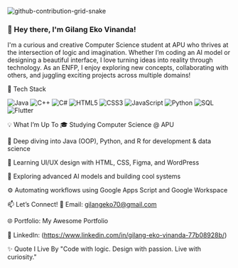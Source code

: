 ![github-contribution-grid-snake](https://github.com/user-attachments/assets/0397624f-1c9b-4eab-a5be-9c1f1a80e058)

<h3>👋 Hey there, I'm Gilang Eko Vinanda!</h3>
I'm a curious and creative Computer Science student at APU who thrives at the intersection of logic and imagination. Whether I’m coding an AI model or designing a beautiful interface, I love turning ideas into reality through technology. As an ENFP, I enjoy exploring new concepts, collaborating with others, and juggling exciting projects across multiple domains!

🚀 Tech Stack
<p> <img alt="Java" src="https://img.shields.io/badge/-Java-007396?style=flat-square&logo=java&logoColor=white" /> <img alt="C++" src="https://img.shields.io/badge/-C++-00599C?style=flat-square&logo=c%2B%2B&logoColor=white" /> <img alt="C#" src="https://img.shields.io/badge/-C%23-239120?style=flat-square&logo=c-sharp&logoColor=white" /> <img alt="HTML5" src="https://img.shields.io/badge/-HTML5-E34F26?style=flat-square&logo=html5&logoColor=white" /> <img alt="CSS3" src="https://img.shields.io/badge/-CSS3-1572B6?style=flat-square&logo=css3&logoColor=white" /> <img alt="JavaScript" src="https://img.shields.io/badge/-JavaScript-F7DF1E?style=flat-square&logo=javascript&logoColor=black" /> <img alt="Python" src="https://img.shields.io/badge/-Python-3776AB?style=flat-square&logo=python&logoColor=white" /> <img alt="SQL" src="https://img.shields.io/badge/-SQL-4479A1?style=flat-square&logo=mysql&logoColor=white" /> <img alt="Flutter" src="https://img.shields.io/badge/-Flutter-02569B?style=flat-square&logo=flutter&logoColor=white" /> </p>


💡 What I’m Up To
🎓 Studying Computer Science @ APU

📘 Deep diving into Java (OOP), Python, and R for development & data science

🎨 Learning UI/UX design with HTML, CSS, Figma, and WordPress

🤖 Exploring advanced AI models and building cool systems

⚙️ Automating workflows using Google Apps Script and Google Workspace

📫 Let’s Connect!
💌 Email: gilangeko70@gmail.com

🌐 Portfolio: My Awesome Portfolio

💼 LinkedIn: (https://www.linkedin.com/in/gilang-eko-vinanda-77b08928b/)

✨ Quote I Live By
"Code with logic. Design with passion. Live with curiosity."

